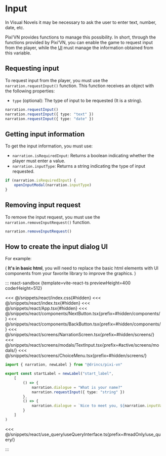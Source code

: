 # Input

In Visual Novels it may be necessary to ask the user to enter text, number, date, etc.

Pixi’VN provides functions to manage this possibility. In short, through the functions provided by Pixi’VN, you can enable the game to request input from the player, while the [UI](/start/interface.md) must manage the information obtained from this variable.

## Requesting input

To request input from the player, you must use the `narration.requestInput()` function. This function receives an object with the following properties:

- `type` (optional): The type of input to be requested (It is a string).

```typescript
narration.requestInput()
narration.requestInput({ type: "text" })
narration.requestInput({ type: "date" })
```

## Getting input information

To get the input information, you must use:

- `narration.isRequiredInput`: Returns a boolean indicating whether the player must enter a value.
- `narration.inputType`: Returns a string indicating the type of input requested.

```typescript
if (narration.isRequiredInput) {
    openInputModal(narration.inputType)
}
```

## Removing input request

To remove the input request, you must use the `narration.removeInputRequest()` function.

```typescript
narration.removeInputRequest()
```

## How to create the input dialog UI

For example:

( **It's in basic html**, you will need to replace the basic html elements with UI components from your favorite library to improve the graphics. )

::: react-sandbox {template=vite-react-ts previewHeight=400 coderHeight=512}

<<< @/snippets/react/index.css{#hidden}
<<< @/snippets/react/index.tsx{#hidden}
<<< @/snippets/react/App.tsx{#hidden}
<<< @/snippets/react/components/NextButton.tsx{prefix=#hidden/components/}
<<< @/snippets/react/components/BackButton.tsx{prefix=#hidden/components/}
<<< @/snippets/react/screens/NarrationScreen.tsx{prefix=#hidden/screens/}
<<< @/snippets/react/screens/modals/TextInput.tsx{prefix=#active/screens/modals/}
<<< @/snippets/react/screens/ChoiceMenu.tsx{prefix=#hidden/screens/}

```ts /labels/startLabel.ts
import { narration, newLabel } from "@drincs/pixi-vn"

export const startLabel = newLabel("start_label",
    [
        () => {
            narration.dialogue = "What is your name?"
            narration.requestInput({ type: "string" })
        },
        () => {
            narration.dialogue = `Nice to meet you, ${narration.inputValue}!`
        }
    ]
)
```

<<< @/snippets/react/use_query/useQueryInterface.ts{prefix=#readOnly/use_query/}

:::

